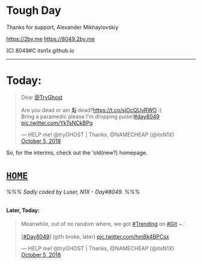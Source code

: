 # Tough Day
Thanks for support, Alexander Mikhaylovskiy

<https://2by.me>
<https://8049.2by.me>


(C) 8049#C
itsn1x.github.io

---

# Today:

<blockquote class="twitter-tweet"><p lang="en" dir="ltr">Dear <a href="https://twitter.com/TryGhost?ref_src=twsrc%5Etfw">@TryGhost</a> <br><br>Are you dead or am <a href="https://twitter.com/search?q=%24i&amp;src=ctag&amp;ref_src=twsrc%5Etfw">$i</a> dead?<a href="https://t.co/sjOcQUyRWO">https://t.co/sjOcQUyRWO</a> :( <br>Bring a paramedic please I&#39;m dropping pulse!<a href="https://twitter.com/hashtag/day8049?src=hash&amp;ref_src=twsrc%5Etfw">#day8049</a> <a href="https://t.co/YkTsNCkBPg">pic.twitter.com/YkTsNCkBPg</a></p>&mdash; HELP me! @tryGHOST | Thanks, @NAMECHEAP (@itsN1X) <a href="https://twitter.com/itsN1X/status/1048154539742846977?ref_src=twsrc%5Etfw">October 5, 2018</a></blockquote> <script async src="https://platform.twitter.com/widgets.js" charset="utf-8"></script>

So, for the interims, check out the 'old(new?) homepage.
# [`HOME`](/home)
###### %%% Sadly coded by Luser, N1X - Day#8049. %%%
#### Later, Today:
<blockquote class="twitter-tweet"><p lang="en" dir="ltr">Meanwhile, out of no random where, we got <a href="https://twitter.com/hashtag/Trending?src=hash&amp;ref_src=twsrc%5Etfw">#Trending</a> on <a href="https://twitter.com/hashtag/Git?src=hash&amp;ref_src=twsrc%5Etfw">#Git</a> ~.`<br><br>[<a href="https://twitter.com/hashtag/Day8049?src=hash&amp;ref_src=twsrc%5Etfw">#Day8049</a>] (gith broke, later) <a href="https://t.co/hmBk4BPCsx">pic.twitter.com/hmBk4BPCsx</a></p>&mdash; HELP me! @tryGHOST | Thanks, @NAMECHEAP (@itsN1X) <a href="https://twitter.com/itsN1X/status/1048182867983925248?ref_src=twsrc%5Etfw">October 5, 2018</a></blockquote> <script async src="https://platform.twitter.com/widgets.js" charset="utf-8"></script>
